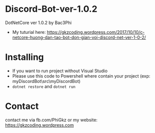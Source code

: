# Discord-Bot-ver-1.0.2
DotNetCore ver 1.0.2 by Bac3Phi
* My tuturial here: https://gkzcoding.wordpress.com/2017/10/10/c-netcore-huong-dan-tao-bot-don-gian-voi-discord-net-ver-1-0-2/
# Installing
* If you want to run project without Visual Studio
* Please use this code to Powershell where contain your project (exp: myDiscordBot\src\myDiscordBot)
* `dotnet restore`
and
`dotnet run`
# Contact
contact me via fb.com/PhiGkz or my website: https://gkzcoding.wordpress.com

